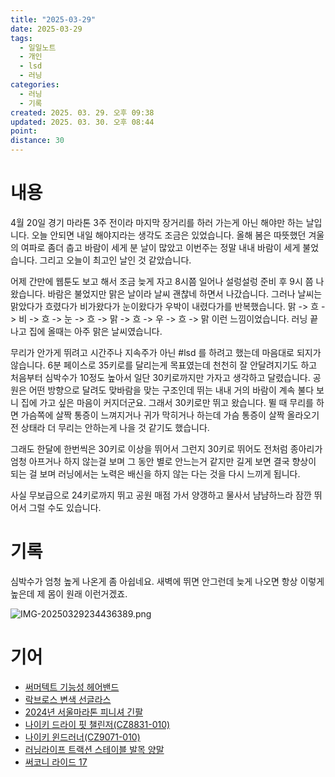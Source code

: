 ```yaml
---
title: "2025-03-29"
date: 2025-03-29
tags:
  - 일일노트
  - 개인
  - lsd
  - 러닝
categories:
  - 러닝
  - 기록
created: 2025. 03. 29. 오후 09:38
updated: 2025. 03. 30. 오후 08:44
point:
distance: 30
---
```


# 내용

4월 20일 경기 마라톤 3주 전이라 마지막 장거리를 하러 가는게 아닌 해야만 하는 날입니다. 오늘 안되면 내일 해야지라는 생각도 조금은 있었습니다. 올해 봄은 따뜻했던 겨울의 여파로 좀더 춥고 바람이 세게 분 날이 많았고 이번주는 정말 내내 바람이 세게 불었습니다. 그리고 오늘이 최고인 날인 것 같았습니다.

어제 간만에 웹툰도 보고 해서 조금 늦게 자고 8시쯤 일어나 설렁설렁 준비 후 9시 쯤 나왔습니다. 바람은 불었지만 맑은 날이라 날씨 괜찮네 하면서 나갔습니다. 그러나 날씨는 맑았다가 흐렸다가 비가왔다가 눈이왔다가 우박이 내렸다가를 반복했습니다. 맑 -> 흐 -> 비 -> 흐 -> 눈 -> 흐 -> 맑 -> 흐 -> 우 -> 흐 -> 맑 이런 느낌이었습니다. 러닝 끝나고 집에 올때는 아주 맑은 날씨였습니다.

무리가 안가게 뛰려고 시간주나 지속주가 아닌 #lsd 를 하려고 했는데 마음대로 되지가 않습니다. 6분 페이스로 35키로를 달리는게 목표였는데 천천히 잘 안달려지기도 하고 처음부터 심박수가 10정도 높아서 일단 30키로까지만 가자고 생각하고 달렸습니다. 공원은 어떤 방향으로 달려도 맞바람을 맞는 구조인데 뛰는 내내 거의 바람이 계속 불다 보니 집에 가고 싶은 마음이 커지더군요. 그래서 30키로만 뛰고 왔습니다. 뛸 때 무리를 하면 가슴쪽에 살짝 통증이 느껴지거나 귀가 막히거나 하는데 가슴 통증이 살짝 올라오기 전 상태라 더 무리는 안하는게 나을 것 같기도 했습니다.

그래도 한달에 한번씩은 30키로 이상을 뛰어서 그런지 30키로 뛰어도 전처럼 종아리가 엄청 아프거나 하지 않는걸 보며 그 동안 별로 안느는거 같지만 길게 보면 결국 향상이 되는 걸 보며 러닝에서는 노력은 배신을 하지 않는 다는 것을 다시 느끼게 됩니다.

사실 무보급으로 24키로까지 뛰고 공원 매점 가서 양갱하고 물사서 냠냠하느라 잠깐 뛰어서 그럴 수도 있습니다.

# 기록

심박수가 엄청 높게 나온게 좀 아쉽네요. 새벽에 뛰면 안그런데 늦게 나오면 항상 이렇게 높은데 제 몸이 원래 이런거겠죠.

![IMG-20250329234436389.png](/images/IMG-20250329234436389.png)

# 기어

- [써머텍트 기능성 헤어밴드](/posts/써머텍트-기능성-헤어밴드)
- [락브로스 변색 선글라스](/posts/락브로스-변색-선글라스)
- [2024년 서울마라톤 피니셔 긴팔](/posts/2024년-서울마라톤-피니셔-긴팔)
- [나이키 드라이 핏 챌린저(CZ8831-010)](/posts/나이키-드라이-핏-챌린저(cz8831-010))
- [나이키 윈드러너(CZ9071-010)](/posts/나이키-윈드러너(cz9071-010))
- [러닝라이프 트랙션 스테이블 발목 양말](/posts/러닝라이프-트랙션-스테이블-발목-양말)
- [써코니 라이드 17](/posts/써코니-라이드-17)
